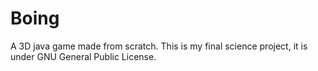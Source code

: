 # Boing
A 3D java game made from scratch. This is my final science project, it is under GNU General Public License. 
